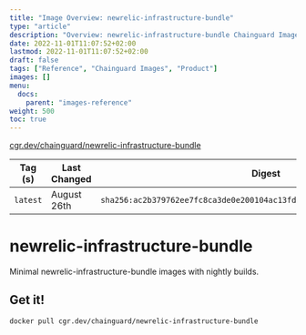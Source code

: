 ```yaml
---
title: "Image Overview: newrelic-infrastructure-bundle"
type: "article"
description: "Overview: newrelic-infrastructure-bundle Chainguard Image"
date: 2022-11-01T11:07:52+02:00
lastmod: 2022-11-01T11:07:52+02:00
draft: false
tags: ["Reference", "Chainguard Images", "Product"]
images: []
menu:
  docs:
    parent: "images-reference"
weight: 500
toc: true
---
```


[cgr.dev/chainguard/newrelic-infrastructure-bundle](https://github.com/chainguard-images/images/tree/main/images/newrelic-infrastructure-bundle)

| Tag (s)   | Last Changed | Digest                                                                    |
|-----------|--------------|---------------------------------------------------------------------------|
|  `latest` | August 26th  | `sha256:ac2b379762ee7fc8ca3de0e200104ac13fdcda149b0e99f15a8e2e0babec511e` |

# newrelic-infrastructure-bundle

Minimal newrelic-infrastructure-bundle images with nightly builds.

## Get it!

```shell
docker pull cgr.dev/chainguard/newrelic-infrastructure-bundle
```
